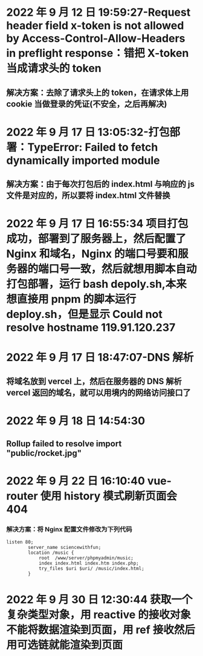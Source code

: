 <!--
 * @Description:
 * @Author: 曹俊
 * @Date: 2022-09-17 13:05:10
 * @LastEditors: 曹俊
 * @LastEditTime: 2022-09-30 12:31:41
-->

# 2022 年 9 月 12 日 19:59:27-Request header field x-token is not allowed by Access-Control-Allow-Headers in preflight response：错把 X-token 当成请求头的 token

## 解决方案：去除了请求头上的 token，在请求体上用 cookie 当做登录的凭证(不安全，之后再解决)

# 2022 年 9 月 17 日 13:05:32-打包部署：TypeError: Failed to fetch dynamically imported module

## 解决方案：由于每次打包后的 index.html 与响应的 js 文件是对应的，所以要将 index.html 文件替换

# 2022 年 9 月 17 日 16:55:34 项目打包成功，部署到了服务器上，然后配置了 Nginx 和域名，Nginx 的端口号要和服务器的端口号一致，然后就想用脚本自动打包部署，运行 bash depoly.sh,本来想直接用 pnpm 的脚本运行 deploy.sh，但是显示 Could not resolve hostname 119.91.120.237

# 2022 年 9 月 17 日 18:47:07-DNS 解析

## 将域名放到 vercel 上，然后在服务器的 DNS 解析 vercel 返回的域名，就可以用境内的网络访问接口了

# 2022 年 9 月 18 日 14:54:30

## Rollup failed to resolve import "public/rocket.jpg"

# 2022 年 9 月 22 日 16:10:40 vue-router 使用 history 模式刷新页面会 404

### 解决方案：将 Nginx 配置文件修改为下列代码

```Nginx
listen 80;
        server_name sciencewithfun;
        location /music {
            root  /www/server/phpmyadmin/music;
            index index.html index.htm index.php;
            try_files $uri $uri/ /music/index.html;
        }
```

# 2022 年 9 月 30 日 12:30:44 获取一个复杂类型对象，用 reactive 的接收对象不能将数据渲染到页面，用 ref 接收然后用可选链就能渲染到页面
